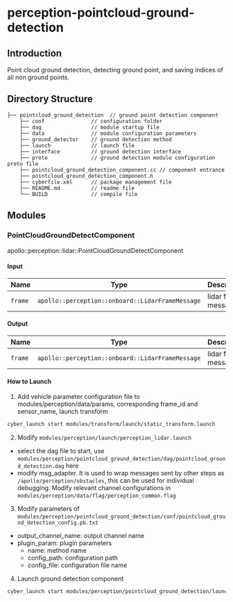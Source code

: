 # perception-pointcloud-ground-detection

## Introduction

Point cloud ground detection, detecting ground point, and saving indices of all non ground points.

## Directory Structure

```
├── pointcloud_ground_detection  // ground point detection component
    ├── conf               // configuration folder
    ├── dag                // module startup file
    ├── data               // module configuration parameters
    ├── ground_detector    // ground detection method
    ├── launch             // launch file
    ├── interface          // ground detection interface
    ├── proto              // ground detection module configuration proto file
    ├── pointcloud_ground_detection_component.cc // component entrance
    ├── pointcloud_ground_detection_component.h
    ├── cyberfile.xml      // package management file
    ├── README.md          // readme file
    └── BUILD              // compile file
```

## Modules

### PointCloudGroundDetectComponent

apollo::perception::lidar::PointCloudGroundDetectComponent

#### Input

| Name    | Type                                             | Description         |
| ------- | ------------------------------------------------ | ------------------- |
| `frame` | `apollo::perception::onboard::LidarFrameMessage` | lidar frame message |

#### Output

| Name    | Type                                             | Description         |
| ------- | ------------------------------------------------ | ------------------- |
| `frame` | `apollo::perception::onboard::LidarFrameMessage` | lidar frame message |

#### How to Launch

1. Add vehicle parameter configuration file to modules/perception/data/params, corresponding frame_id and sensor_name,
   launch transform

```bash
cyber_launch start modules/transform/launch/static_transform.launch
```

2. Modify `modules/perception/launch/perception_lidar.launch`

- select the dag file to start, use `modules/perception/pointcloud_ground_detection/dag/pointcloud_ground_detection.dag`
  here
- modify msg_adapter. It is used to wrap messages sent by other steps as `/apollo/perception/obstacles`, this can be
  used for individual debugging. Modify relevant channel configurations in
  `modules/perception/data/flag/perception_common.flag`

3. Modify parameters of `modules/perception/pointcloud_ground_detection/conf/pointcloud_ground_detection_config.pb.txt`

- output_channel_name: output channel name
- plugin_param: plugin parameters
  - name: method name
  - config_path: configuration path
  - config_file: configuration file name

4. Launch ground detection component

```bash
cyber_launch start modules/perception/pointcloud_ground_detection/launch/pointcloud_ground_detection.launch
```
